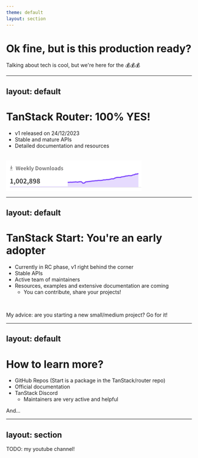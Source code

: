 ```yaml
---
theme: default
layout: section
---
```


# Ok fine, but is this production ready?

Talking about tech is cool, but we're here for the 💰💰💰

---
layout: default
---

# TanStack Router: 100% YES! 

- v1 released on 24/12/2023
- Stable and mature APIs
- Detailed documentation and resources

<br />

<img src=".demo/slides/img/router-npm.png" alt="TanStack Router Stats"/>

---
layout: default
---

# TanStack Start: You're an early adopter

- Currently in RC phase, v1 right behind the corner
- Stable APIs
- Active team of maintainers
- Resources, examples and extensive documentation are coming
  - You can contribute, share your projects!

<br />

My advice: are you starting a new small/medium project? Go for it!

---
layout: default
---

# How to learn more?

- GitHub Repos (Start is a package in the TanStack/router repo)
- Official documentation
- TanStack Discord
  - Maintainers are very active and helpful

And...

---
layout: section
---

TODO: my youtube channel!